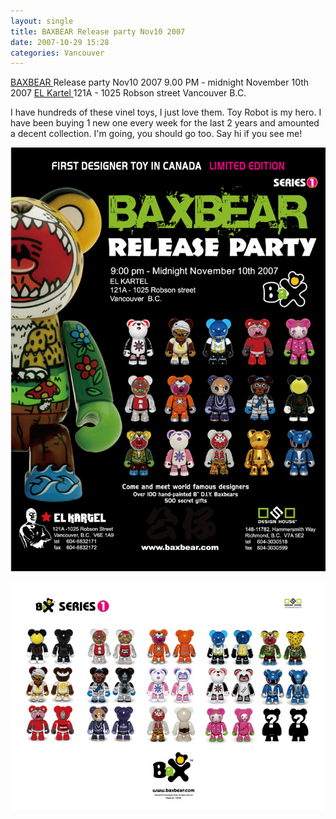 ```yaml
---
layout: single
title: BAXBEAR Release party Nov10 2007
date: 2007-10-29 15:28
categories: Vancouver
---
```

<a href="http://www.baxbear.com/">BAXBEAR </a>Release party Nov10 2007
9.00 PM - midnight November 10th 2007
<a href="http://www.elkartel.com/">EL Kartel </a>
121A - 1025 Robson street
Vancouver B.C.

I have hundreds of these vinel toys, I just love them. Toy Robot is my hero.
I have been buying 1 new one every week for the last 2 years and amounted a decent collection.
I'm going, you should go too.
Say hi if you see me!

<a href="/public/uploads/2007/10/baxposter.jpg"></a>
<p style="text-align: center"><a href="/public/uploads/2007/10/baxposter.jpg"><img src="/public/uploads/2007/10/baxposter.jpg" /></a></p>
<p style="text-align: center"><a href="/public/uploads/2007/10/collection_list.jpg"><img src="/public/uploads/2007/10/collection_list1.jpg" /></a></p>
